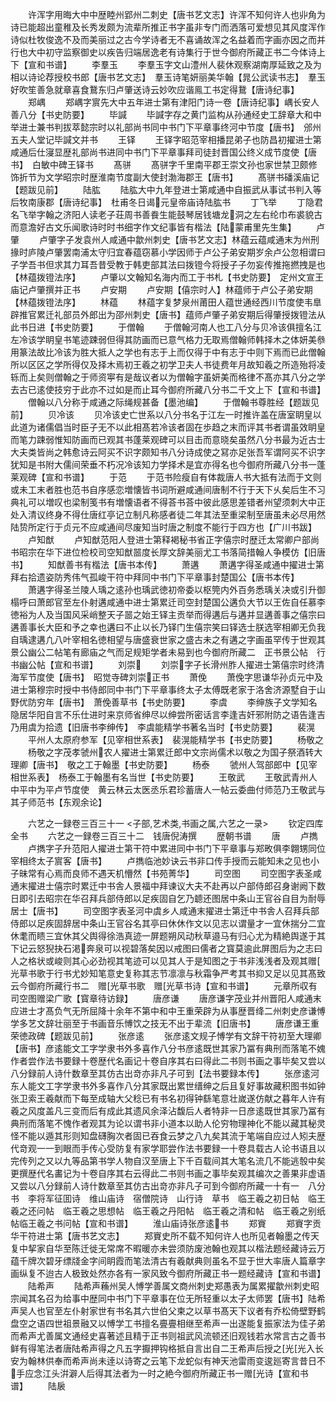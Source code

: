 <!-- { "loadSidebar": true } -->
　　许浑字用晦大中中歴睦州郢州二刺史【唐书艺文志】许浑不知何许人也丱角为诗已能超出童稚及长秀发颇为流辈所推正书字虽非专门而洒落可爱想见其风度浑作诗似杜牧俊逸不及而美丽过之古今学诗者无不喜诵故浑之名益着而字画亦因之而并行也大中初守监察御史以疾告归端居逸老有诗集行于世今御府所藏正书二今体诗上下【宣和书谱】
　　李羣玉
　　李羣玉字文山澧州人裴休观察湖南厚延致之及为相以诗论荐授校书郎【唐书艺文志】　羣玉诗笔妍丽美华翰【晁公武读书志】　羣玉好吹笙善急就章喜食鵞东归卢肇送诗云妙吹应谐鳯工书定得鵞【唐诗纪事】
　　郑嵎
　　郑嵎字賔先大中五年进士第有津阳门诗一卷【唐诗纪事】嵎长安人善八分【书史防要】
　　毕諴
　　毕諴字存之黄门监构从孙通经史工辞章大和中举进士兼书判拔萃懿宗时以礼部尚书同中书门下平章事终河中节度【唐书】　邠州五夫人堂记毕諴文并书
　　王铎
　　王铎字昭范宰相播昆弟子也防昌初擢进士第咸通后仕寖显歴礼部尚书进同中书门下平章事拜司徒封晋国公终义成节度使【唐书】　白敏中碑王铎书
　　髙骈
　　髙骈字千里南平郡王崇文孙也家世禁卫颇修饰折节为文学昭宗时歴淮南节度副大使封渤海郡王【唐书】
　　髙骈书磻溪庙记【题跋见前】
　　陆肱
　　陆肱大中九年登进士第咸通中自振武从事试书判入等后牧南康郡【唐诗纪事】　杜甫冬日谒元皇帝庙诗陆肱书
　　丁飞举
　　丁隐君名飞举字翰之济阳人读老子荘周书善飬生能鼓琴居钱塘龙洞之左右纶巾布裘貌古而意澹好古文乐闻歌诗时时书细字作文纪事皆有楷法【陆蒙甫里先生集】
　　卢肇
　　卢肇字子发袁州人咸通中歙州刺史【唐书艺文志】林蕴云蕴咸通末为州刑掾时庐陵卢肇罢南浦太守归宜春蕴窃慕小学因师于卢公子弟安期岁余卢公忽相谓曰子学吾书但求其力耳吾昔受教于韩吏部其法曰拨镫今将授子子勿妄传推拖撚拽是也【林蕴拨镫法序】
　　卢肇以文翰知名海内而工于书札【书史防要】　定州文宣王庙记卢肇撰并正书
　　卢安期
　　卢安期【僖宗时人】林蕴师于卢公子弟安期【林蕴拨镫法序】
　　林蕴
　　林蕴字复梦泉州莆田人蕴世通经西川节度使韦臯辟推官累迁礼部员外郎出为邵州刺史【唐书】蕴师卢肇子弟安期后得肇授拨镫法从此书日进【书史防要】
　　于僧翰
　　于僧翰河南人也工八分与贝冷该俱擅名江左冷该学眀皇书笔迹踈弱但得其防画而已意气格力无取焉僧翰师韩择木之体妍美叅用篆法故比冷该为胜大抵人之学也有志于上而仅得于中有志于中则下焉而已此僧翰所以区区之学所得仅及择木焉初王羲之初学卫夫人书徒费年月故知羲之所造殆将凌轹而上矣则僧翰之于师资寕有是哉议者以为僧翰字虽妍美而格律不髙亦其八分之学去古已逺使技穷于此亦不过如是而止耳今御府所藏八分书二千文上下【宣和书谱】
　　僧翰以八分称于咸通之际绳规甚备【墨池编】
　　于僧翰书尊胜经【题跋见前】
　　贝冷该
　　贝冷该史亡世系以八分书名于江左一时推许盖在唐室眀皇以此道为诸儒倡当时臣子无不以此相髙若冷该者固在歩趋之末而评其书者谓虽效眀皇而笔力踈弱惟知防画而已观其书蓬莱观碑可以目击而意晓矣虽然八分书最为近古士大夫类皆尚之韩愈诗云阿买不识字颇知书八分诗成使之冩亦足张吾军谓阿买不识字犹知是书附大儒间荣垂不朽况冷该知力学择术是宜亦得名也今御府所藏八分书一蓬莱观碑【宣和书谱】
　　于范
　　于范书险瘦自有体裁唐人书大抵有法而于文则或未工末者胜也范书自序感恋増懐皆书词所避咸通间唐制不行于天下乆矣后生不习典礼可以増叹也梁制笺书有増懐语者不得荅书荅中彼此感思差错者州望须刺大中正处入清议终身不得仕唐红亭记立制凡称感者徒二年其法至重梁制至唐虽未必尽用然陆贽所定行于贞元不应咸通间尽废知当时唐之制度不能行于四方也【广川书跋】
　　卢知猷
　　卢知猷范阳人登进士第释褐秘书省正字僖宗时歴迁太常卿户部尚书昭宗在华下进位检校司空知猷噐度长厚文辞美丽尤工书落简措翰人争模仿【旧唐书】
　　知猷善书有楷法【唐书本传】
　　萧遘
　　萧遘字得圣咸通中擢进士第拜右拾遗姿防秀伟气孤峻干符中拜同中书门下平章事封楚国公【唐书本传】
　　萧遘字得圣兰陵人瑀之逺孙也瑀武徳初帝委以枢筦内外百务悉瑀关决或引升御榻呼曰萧郎官至左仆射遘咸通中进士第累迁司空封楚国公遘负大节以王佐自任慕李徳裕为人及当国风采峭整天子噐之始王铎主贡举而得遘后与遘并显遘善事之僖宗曰遘善事长大臣和予之幸也遘曰不止以长乃铎门生僖宗笑曰铎选士朕选宰相卿无负我自瑀逮遘凢八叶宰相名徳相望与唐盛衰世家之盛古未之有遘之字画虽罕传于世观其景公幽公二帖笔有廊庙之气而足规矩学者未易到也今御府所藏二　正书景公帖　行书幽公帖【宣和书谱】
　　刘崇
　　刘崇字子长滑州胙人擢进士第僖宗时终清海军节度使【唐书】　昭觉寺碑刘崇正书
　　萧俛
　　萧俛字思谦华孙贞元中及进士第穆宗时授中书侍郎同中书门下平章事终太子太傅既老家于洛舍济源墅自于山野优防穷年【唐书】　萧俛善草书【书史防要】
　　李虞
　　李绅族子文学知名隐居华阳自言不乐仕进时来京师省绅尽以绅尝所密话言李逢吉奸邪附防之语告逢吉乃用虞为拾遗【旧唐书李绅传】　李虞能精学书著名当时【书史防要】
　　裴滉
　　平州人太原府参军【见宰相世系表】　裴滉能精学书【书史防要】
　　杨敬之
　　杨敬之字茂孝虢州农人擢进士第累迁郎中文宗尚儒术以敬之为国子祭酒转大理卿【唐书】　敬之工于翰墨【书史防要】
　　杨泰
　　虢州人驾部郎中【见宰相世系表】　杨泰工于翰墨有名当世【书史防要】
　　王敬武
　　王敬武青州人中平中为平卢节度使　黄云林云太医丞乐君珍蓄唐人一帖云委曲付师范乃王敬武与其子师范书【东观余论】





　　六艺之一録卷三百三十一
<子部,艺术类,书画之属,六艺之一录>
　　钦定四库全书
　　六艺之一録卷三百三十二　钱唐倪涛撰
　　歴朝书谱
　　唐
　　卢擕
　　卢擕字子升范阳人擢进士第干符中累进同中书门下平章事与郑畋俱李翺甥同位宰相终太子賔客【唐书】
　　卢擕临池妙诀云书非口传手授而云能知未之见也小子昧常有心焉而良师不遇天机懵然【书苑菁华】
　　司空图
　　司空图字表圣咸通末擢进士僖宗时累迁中书舎人景福中拜谏议大夫不赴再以户部侍郎召身谢阙下数日即引去昭宗在华召拜兵部侍郎以足疾固自乞乃聼还图居中条山王官谷自目为耐辱居士【唐书】
　　司空图字表圣河中虞乡人咸通末擢进士第迁中书舎人召拜兵部侍郎以足疾固辞居中条山王官谷名其亭曰休休作文以见志以谓量才一宜休揣分二宜休耄而瞆三宜休其父舆得徐浩真迹一屏题朔风动秋草邉马有归心尤为精絶舆遂于其下记云怒猊抉石渇奔泉可以视碧落矣因以戒图曰儒者之寳莫逾此屏图后为之志曰人之格状或峻则其心必劲视其笔迹可以见其人于是知图之于书非浅浅者及观其赠光草书歌于行书尤妙知笔意史复称其志节凛凛与秋霜争严考其书抑又足以见其髙致云今御府所藏行书二　赠光草书歌　赠光草书诗【宣和书谱】
　　元章所収有司空图赠梁广歌【寳章待访録】
　　唐彦谦
　　唐彦谦字茂业并州晋阳人咸通末应进士才髙负气无所屈降十余年不第中和中王重荣辟为从事歴晋绛二州刺史彦谦愽学多艺文辞壮丽至于书画音乐愽饮之技无不出于辈流【旧唐书】
　　唐彦谦王重荣徳政碑【题跋见前】
　　张彦逺
　　张彦逺文规子愽学有文辞干符初至大理卿【唐书】彦逺能文工字学隶书外多喜作八分书彦逺既世其家乃冨有典刑而落笔不媿作者尝作法书要録十卷歴代名画记十卷自序其右曰得此二书则书画之事毕矣又尝以八分録前人诗什数章至其仿古出竒亦非凡子可到【法书要録本传】
　　张彦逺河东人能文工字学隶书外多喜作八分其家既出累世缙绅之后且复好事故藏积图书如钟张卫索王羲献而下每至成轴大父稔已有书名初得钟繇笔意壮嵗遂仿献之暮年人许有羲之风度盖凡三变而后有成此其遗风余泽沾馥后人者特非一日彦逺既世其家乃冨有典刑而落笔不愧作者观其为论以谓书非小道本以助人伦穷物理神化不能以藏其秘灵怪不能以遁其形则知盘礴胸次者固已吞食云梦之八九矣其流于笔端自应过人矧夫歴代竒观一一到眼而手传心受防复有家学耶尝作法书要録一十卷具载古人论书语且以完传列之又以九等品第书学人物自汉至唐上下千百载间其大笔名流几不能逃彀中矣更撰歴代名畵记为十卷自序其右云得此二书则书画之事毕矣观其编次之善果非虚语又尝以八分録前人诗什数章至其仿古出竒亦非凡子可到今御府所藏一十有一　八分书　李将军征囬诗　维山庙诗　宿僧院诗　山行诗　草书　临王羲之初日帖　临王羲之还问帖　临王羲之思想帖　临王羲之丹阳帖　临王羲之清和帖　临王羲之别纸帖临王羲之书问帖【宣和书谱】
　　淮山庙诗张彦逺书
　　郑賨
　　郑賨字贡华干符进士第【唐书艺文志】
　　郑賨史所不载不知何许人也所见者翰墨之传天复中挈家自华至陈迁徙无常席不暇暖亦未尝须防废池翰也观其以楷法题经藏诗云万蕴千牌次碧牙缥牋金字间眀霞而笔法清古有羲献典则虽名不显于世大率唐人篇章字画纵复不迨古人极致处然亦各有一家风致今御府所藏正书一题经藏诗【宣和书谱】
　　陆希声
　　陆希声蘓州吴人愽学善属文商州刺史郑愚表为属累擢歙州刺史昭宗闻其名召为给事中歴同中书门下平章事在位无所轻重以太子太师罢【唐书】陆希声吴人也官至左仆射家世有书名其六世伯父柬之以草书髙天下议者有乔松倚壁野鹤盘空之语四世祖景融又以愽学工书擅名亹亹相继至希声一出遂能复振家法为佳子弟而希声尤善属文通经史喜著述且精于正书则祖武风流顿还旧观钱若水常言古之善书鲜有得笔法者唐陆希声得之凡五字擫押钩格抵自言出自二王希声后授之光光入长安为翰林供奉而希声尚未逹以诗寄之云笔下龙蛇似有神天池雷雨变逡廵寄言昔日不手应念江头洴澼人后得其法者为一时之絶今御府所藏正书一赠光诗【宣和书谱】
　　陆扆
